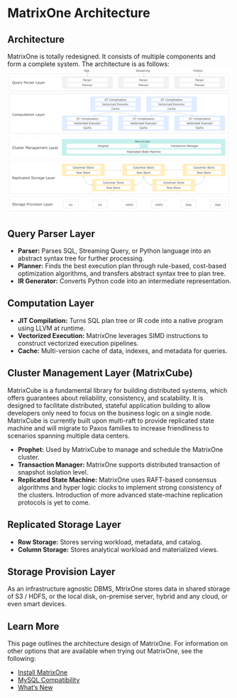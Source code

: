 # **MatrixOne Architecture**

## **Architecture**
MatrixOne is totally redesigned. It consists of multiple components and form a complete system. The architecture is as follows:
![MatrixOne Architecture](./imgs/MatrixOne-Architecture.png)

## **Query Parser Layer**
* **Parser:** Parses SQL, Streaming Query, or Python language into an abstract syntax tree for further processing.
* **Planner:** Finds the best execution plan through rule-based, cost-based optimization algorithms, and transfers abstract syntax tree to plan tree.
* **IR Generator:** Converts Python code into an intermediate representation.

## **Computation Layer**
* **JIT Compilation:** Turns SQL plan tree or IR code into a native program using LLVM at runtime.
* **Vectorized Execution:** MatrixOne leverages SIMD instructions to construct vectorized execution pipelines.
* **Cache:** Multi-version cache of data, indexes, and metadata for queries.

## **Cluster Management Layer (MatrixCube)**
MatrixCube is a fundamental library for building distributed systems, which offers guarantees about reliability, consistency, and scalability. It is designed to facilitate distributed, stateful application building to allow developers only need to focus on the business logic on a single node. MatrixCube is currently built upon multi-raft to provide replicated state machine and will migrate to Paxos families to increase friendliness to scenarios spanning multiple data centers.

* **Prophet:** Used by MatrixCube to manage and schedule the MatrixOne cluster.
* **Transaction Manager:** MatrixOne supports distributed transaction of snapshot isolation level.
* **Replicated State Machine:** MatrixOne uses RAFT-based consensus algorithms and hyper logic clocks to implement strong consistency of the clusters. Introduction of more advanced state-machine replication protocols is yet to come.

## **Replicated Storage Layer**

* **Row Storage:** Stores serving workload, metadata, and catalog.
* **Column Storage:** Stores analytical workload and materialized views.

## **Storage Provision Layer**

As an infrastructure agnostic DBMS, MtrixOne stores data in shared storage of S3 / HDFS, or the local disk, on-premise server, hybrid and any cloud, or even smart devices.


## **Learn More**
This page outlines the architecture design of MatrixOne. For information on other options that are available when trying out MatrixOne, see the following:

* [Install MatrixOne](../Get-Started/install-matrixone.md)
* [MySQL Compatibility](mysql-compatibility.md)
* [What‘s New](what's-new.md)